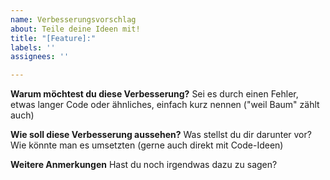 ```yaml
---
name: Verbesserungsvorschlag
about: Teile deine Ideen mit!
title: "[Feature]:"
labels: ''
assignees: ''

---
```


**Warum möchtest du diese Verbesserung?**
Sei es durch einen Fehler, etwas langer Code oder ähnliches, einfach kurz nennen ("weil Baum" zählt auch)

**Wie soll diese Verbesserung aussehen?**
Was stellst du dir darunter vor? Wie könnte man es umsetzten (gerne auch direkt mit Code-Ideen)

**Weitere Anmerkungen**
Hast du noch irgendwas dazu zu sagen?
